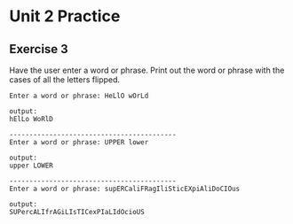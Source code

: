 # Unit 2 Practice

## **Exercise 3**

Have the user enter a word or phrase. Print out the word or phrase with the cases of all the letters flipped.

    Enter a word or phrase: HeLlO wOrLd

    output:
    hElLo WoRlD

    ------------------------------------------
    Enter a word or phrase: UPPER lower
      
    output: 
    upper LOWER

    ------------------------------------------
    Enter a word or phrase: supERCaliFRagIliSticEXpiAliDoCIOus
      
    output: 
    SUPercALIfrAGiLIsTICexPIaLIdOcioUS
